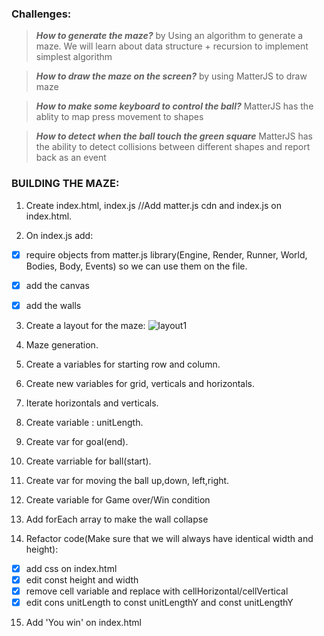 ### Challenges:

>***How to generate the maze?***
by Using an algorithm to generate a maze. We will learn about data structure + recursion to implement simplest algorithm


>***How to draw the maze on the screen?***
by using MatterJS to draw maze


>***How to make some keyboard to control the ball?***
MatterJS has the ablity to map press movement to shapes

>***How to detect when the ball touch the green square***
MatterJS has the ability to detect collisions between different shapes and report back as an event


### BUILDING THE MAZE: 
1. Create index.html, index.js //Add matter.js cdn and index.js on index.html.

2. On index.js add: 

- [x]  require objects from matter.js library(Engine, Render, Runner, World, Bodies, Body, Events) so we can use them on the file.

- [x] add the canvas
- [x] add the walls

3. Create a layout for the maze: 
![layout1](https://user-images.githubusercontent.com/56657351/74276796-650fa500-4ce4-11ea-98da-8ec04f1ad9f9.jpg)

4. Maze generation.

5. Create a variables for starting row and column.

6. Create new variables for grid, verticals and horizontals.

7. Iterate horizontals and verticals.

8. Create variable : unitLength.

9. Create var for goal(end).

10. Create varriable for ball(start).

11. Create var for moving the ball up,down, left,right.

12. Create variable for Game over/Win condition

13. Add forEach array to make the wall collapse

14. Refactor code(Make sure that we will always have identical width and height): 
- [x] add css on index.html
- [x] edit const height and width 
- [x] remove cell variable and replace with cellHorizontal/cellVertical
- [x] edit cons unitLength to const unitLengthY and const unitLengthY

15. Add 'You win' on index.html 
